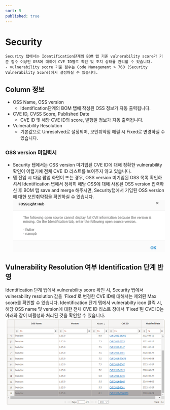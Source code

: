 ```yaml
---
sort: 5
published: true
---
```

# Security
```note
Security 탭에서는 Identification단계의 BOM 탭 기준 vulnerability score가 기준 점수 이상인 OSS에 대하여 CVE ID별로 확인 및 조치 상태를 관리할 수 있습니다.
- vulnerability score 기준 점수는 Code Management > 760 (Security Vulnerability Score)에서 설정하실 수 있습니다.
```

## Column 정보
- OSS Name, OSS version
    - Identification단계의 BOM 탭에 작성된 OSS 정보가 자동 출력됩니다.
- CVE ID, CVSS Score, Published Date
    - CVE ID 및 해당 CVE ID의 score, 발행일 정보가 자동 출력됩니다. 
- Vulnerability Resolution
    - 기본값으로 Unresolved로 설정되며, 보안취약점 해결 시 Fixed로 변경하실 수 있습니다. 

### OSS version 미입력시
- Security 탭에서는 OSS version 미기입된 CVE ID에 대해 정확한 vulnerability 확인이 어렵기에 전체 CVE ID 리스트를 보여주지 않고 있습니다.
- 탭 진입 시 다음 팝업 화면이 뜨는 경우, OSS version 미기입된 OSS 목록 확인하셔서 Identification 탭에서 정확히 해당 OSS에 대해 사용된 OSS version 입력하신 후 BOM 탭 save and merge 해주시면,
Security탭에서 기입된 OSS version에 대한 보안취약점을 확인하실 수 있습니다.  
![prj](../images/4_project_security1.png)

## Vulnerability Resolution 여부 Identification 단계 반영
Identification 단계 탭에서 vulnerability score 확인 시, Security 탭에서 vulnerability resolution 값을 'Fixed'로 변경한 CVE ID에 대해서는 제외된 Max score를 확인할 수 있습니다.
Identification 단계 탭에서 vulnerabilty icon 클릭 시, 해당 OSS name 및 version에 대한 전체 CVE ID 리스트 창에서 'Fixed'된 CVE ID는 아래와 같이 비활성화 처리된 것을 확인할 수 있습니다.  
![prj](../images/4_project_security2.png)

